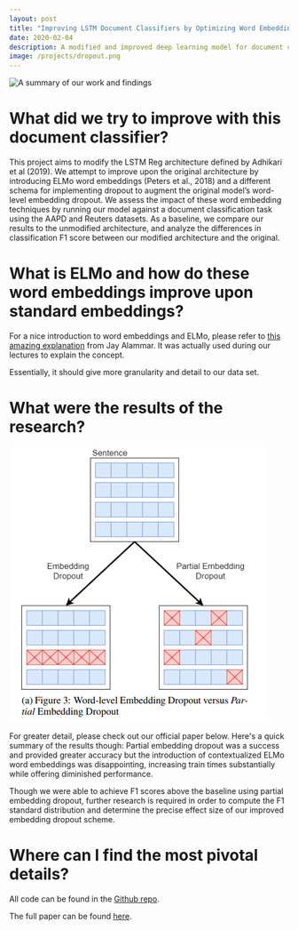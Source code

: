 ```yaml
---
layout: post
title: "Improving LSTM Document Classifiers by Optimizing Word Embedding Techniques (Python, PyTorch)"
date: 2020-02-04
description: A modified and improved deep learning model for document classification using ELMo word embeddings and a novel dropout scheme to improve classification accuracy.
image: /projects/dropout.png
---
```


![A summary of our work and findings](/projects/COS484PresentationSlides.png)

# What did we try to improve with this document classifier?

This project aims to modify the LSTM Reg architecture defined by Adhikari et al (2019). We attempt to improve upon the original architecture by introducing ELMo word embeddings (Peters et al., 2018) and a different schema for implementing dropout to augment the original model’s word-level embedding dropout. We assess the impact of these word embedding techniques by running our model against a document classification task using the
AAPD and Reuters datasets. As a baseline, we compare our results to the unmodified architecture, and analyze the differences in classification F1 score between our modified architecture and the original.

# What is ELMo and how do these word embeddings improve upon standard embeddings?

For a nice introduction to word embeddings and ELMo, please refer to [this amazing explanation](http://jalammar.github.io/illustrated-bert/) from Jay Alammar. It was actually used during our lectures to explain the concept.

Essentially, it should give more granularity and detail to our data set.

# What were the results of the research?

![Our novel Partial Embedding Dropout scheme](/projects/dropout.png)

For greater detail, please check out our official paper below. Here's a quick summary of the results though: Partial embedding dropout was a success and provided greater accuracy but the introduction of contextualized ELMo
word embeddings was disappointing, increasing train times substantially while offering diminished performance.

Though we were able to achieve F1 scores above the baseline using partial embedding dropout, further research is required in order to compute the F1 standard distribution and determine the precise effect size of our improved embedding dropout scheme.

# Where can I find the most pivotal details?

All code can be found in the [Github repo](https://github.com/justintranjt/hedwig).

The full paper can be found [here](https://justintranjt.me/research/Improving_LSTM_Document_Classifiers_by_Optimizing_Word_Embedding_Techniques.pdf).
